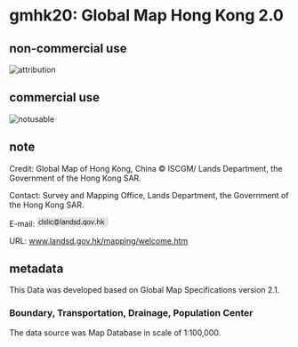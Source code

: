# gmhk20: Global Map Hong Kong 2.0
## non-commercial use
![attribution](https://globalmaps.github.io/globalmaps/attribution.png)
## commercial use
![notusable](https://globalmaps.github.io/globalmaps/notusable.png)

## note
Credit: Global Map of Hong Kong, China © ISCGM/ Lands Department, the Government of the Hong Kong SAR.

Contact: Survey and Mapping Office, Lands Department, the Government of the Hong Kong SAR.

E-mail: ![email](email.png)

URL: www.landsd.gov.hk/mapping/welcome.htm

## metadata
This Data was developed based on Global Map Specifications version 2.1. 

### Boundary, Transportation, Drainage, Population Center
The data source was Map Database in scale of 1:100,000.
